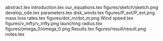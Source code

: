 abstract.tex
introduction.tex
our_equations.tex
figures/sketch/sketch.png
develop_ode.tex
parameters.tex
disk_winds.tex
figures/P_ext/P_ext.png
mass loss rates.tex
figures/dot_m/dot_m.png
Wind speed.tex
figures/v_infty/v_infty.png
launching radius.tex
figures/omega_0/omega_0.png
Results.tex
figures/result/result.png
notes.tex